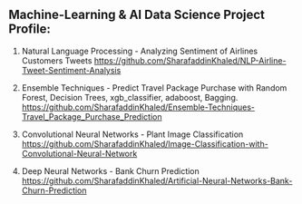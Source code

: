 ## Machine-Learning & AI Data Science Project Profile:

1. Natural Language Processing - Analyzing Sentiment of Airlines Customers Tweets
 https://github.com/SharafaddinKhaled/NLP-Airline-Tweet-Sentiment-Analysis
 
 2. Ensemble Techniques - Predict Travel Package Purchase with Random Forest, Decision Trees, xgb_classifier, adaboost, Bagging.
 https://github.com/SharafaddinKhaled/Ensemble-Techniques-Travel_Package_Purchase_Prediction
 
 3. Convolutional Neural Networks - Plant Image Classification 
 https://github.com/SharafaddinKhaled/Image-Classification-with-Convolutional-Neural-Network
 
 4. Deep Neural Networks - Bank Churn Prediction
 https://github.com/SharafaddinKhaled/Artificial-Neural-Networks-Bank-Churn-Prediction
